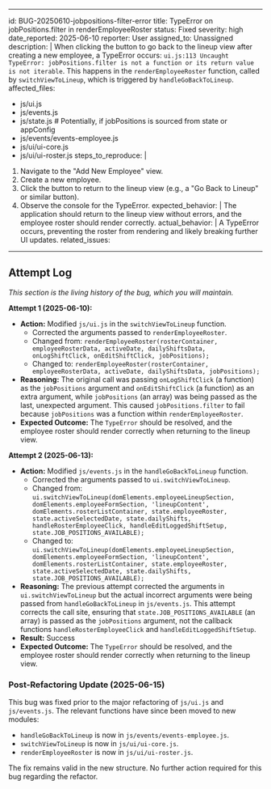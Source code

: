 <!-- filepath: c:\Users\orthd\OneDrive\Documents\CodeMonkeez\Projects\Toody-Tip-Deluxe-Refactor\bug_tracker\01_open\BUG-20250610-jobpositions-filter-error.md -->
<!-- filepath: c:\Users\orthd\OneDrive\Documents\CodeMonkeez\Projects\Toody-Tip-Deluxe-Refactor\bug_tracker\01_open\BUG-20250610-jobpositions-filter-error.md -->
---
id: BUG-20250610-jobpositions-filter-error
title: TypeError on jobPositions.filter in renderEmployeeRoster
status: Fixed
severity: high
date_reported: 2025-06-10
reporter: User
assigned_to: Unassigned
description: |
  When clicking the button to go back to the lineup view after creating a new employee, a TypeError occurs: `ui.js:113 Uncaught TypeError: jobPositions.filter is not a function or its return value is not iterable`. This happens in the `renderEmployeeRoster` function, called by `switchViewToLineup`, which is triggered by `handleGoBackToLineup`.
affected_files:
  - js/ui.js <!-- Original -->
  - js/events.js <!-- Original -->
  - js/state.js # Potentially, if jobPositions is sourced from state or appConfig
  - js/events/events-employee.js <!-- New location of handleGoBackToLineup -->
  - js/ui/ui-core.js <!-- New location of switchViewToLineup -->
  - js/ui/ui-roster.js <!-- New location of renderEmployeeRoster -->
steps_to_reproduce: |
  1. Navigate to the "Add New Employee" view.
  2. Create a new employee.
  3. Click the button to return to the lineup view (e.g., a "Go Back to Lineup" or similar button).
  4. Observe the console for the TypeError.
expected_behavior: |
  The application should return to the lineup view without errors, and the employee roster should render correctly.
actual_behavior: |
  A TypeError occurs, preventing the roster from rendering and likely breaking further UI updates.
related_issues:
---

## Attempt Log
*This section is the living history of the bug, which you will maintain.*

**Attempt 1 (2025-06-10):**
*   **Action:** Modified `js/ui.js` in the `switchViewToLineup` function.
    *   Corrected the arguments passed to `renderEmployeeRoster`.
    *   Changed from: `renderEmployeeRoster(rosterContainer, employeeRosterData, activeDate, dailyShiftsData, onLogShiftClick, onEditShiftClick, jobPositions);`
    *   Changed to: `renderEmployeeRoster(rosterContainer, employeeRosterData, activeDate, dailyShiftsData, jobPositions);`
*   **Reasoning:** The original call was passing `onLogShiftClick` (a function) as the `jobPositions` argument and `onEditShiftClick` (a function) as an extra argument, while `jobPositions` (an array) was being passed as the last, unexpected argument. This caused `jobPositions.filter` to fail because `jobPositions` was a function within `renderEmployeeRoster`.
*   **Expected Outcome:** The `TypeError` should be resolved, and the employee roster should render correctly when returning to the lineup view.

**Attempt 2 (2025-06-13):**
*   **Action:** Modified `js/events.js` in the `handleGoBackToLineup` function.
    *   Corrected the arguments passed to `ui.switchViewToLineup`.
    *   Changed from: `ui.switchViewToLineup(domElements.employeeLineupSection, domElements.employeeFormSection, 'lineupContent', domElements.rosterListContainer, state.employeeRoster, state.activeSelectedDate, state.dailyShifts, handleRosterEmployeeClick, handleEditLoggedShiftSetup, state.JOB_POSITIONS_AVAILABLE);`
    *   Changed to: `ui.switchViewToLineup(domElements.employeeLineupSection, domElements.employeeFormSection, 'lineupContent', domElements.rosterListContainer, state.employeeRoster, state.activeSelectedDate, state.dailyShifts, state.JOB_POSITIONS_AVAILABLE);`
*   **Reasoning:** The previous attempt corrected the arguments in `ui.switchViewToLineup` but the actual incorrect arguments were being passed from `handleGoBackToLineup` in `js/events.js`. This attempt corrects the call site, ensuring that `state.JOB_POSITIONS_AVAILABLE` (an array) is passed as the `jobPositions` argument, not the callback functions `handleRosterEmployeeClick` and `handleEditLoggedShiftSetup`.
*   **Result:** Success
*   **Expected Outcome:** The `TypeError` should be resolved, and the employee roster should render correctly when returning to the lineup view.

### Post-Refactoring Update (2025-06-15)
This bug was fixed prior to the major refactoring of `js/ui.js` and `js/events.js`.
The relevant functions have since been moved to new modules:
- `handleGoBackToLineup` is now in `js/events/events-employee.js`.
- `switchViewToLineup` is now in `js/ui/ui-core.js`.
- `renderEmployeeRoster` is now in `js/ui/ui-roster.js`.

The fix remains valid in the new structure. No further action required for this bug regarding the refactor.